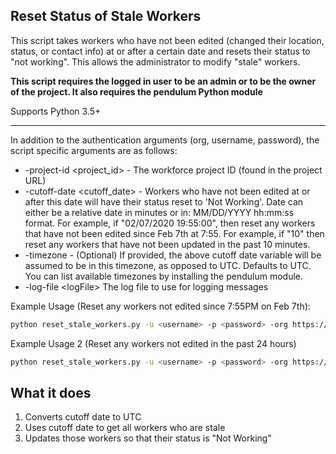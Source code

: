 ## Reset Status of Stale Workers

This script takes workers who have not been edited (changed their location, status, or contact info) at or after a certain date and resets their status to "not working". This allows the administrator to modify "stale" workers.

**This script requires the logged in user to be an admin or to be the owner of the project. It also requires the pendulum Python module**

Supports Python 3.5+

----

In addition to the authentication arguments (org, username, password), the script specific arguments are as follows:

- -project-id \<project_id\> - The workforce project ID (found in the project URL)
- -cutoff-date \<cutoff_date\> - Workers who have not been edited at or after this date will have their status reset to 'Not Working'. Date can either be a relative date in minutes or in: MM/DD/YYYY hh:mm:ss format. For example, if "02/07/2020 19:55:00", then reset any workers that have not been edited since Feb 7th at 7:55. For example, if "10" then reset any workers that have not been updated in the past 10 minutes.
- -timezone - (Optional) If provided, the above cutoff date variable will be assumed to be in this timezone, as opposed to UTC. Defaults to UTC. You can list available timezones by installing the pendulum module.
- -log-file \<logFile\> The log file to use for logging messages

Example Usage (Reset any workers not edited since 7:55PM on Feb 7th):
```bash
python reset_stale_workers.py -u <username> -p <password> -org https://arcgis.com -project-id <project_id>  -cutoff-date "02/07/2020 19:55:00" -timezone "US/Eastern"
```

Example Usage 2 (Reset any workers not edited in the past 24 hours)
```bash
python reset_stale_workers.py -u <username> -p <password> -org https://arcgis.com -project-id <project_id>  -cutoff-date "1440" -timezone "US/Eastern"
```


## What it does

 1. Converts cutoff date to UTC
 2. Uses cutoff date to get all workers who are stale
 3. Updates those workers so that their status is "Not Working"

